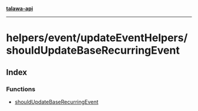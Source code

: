 [**talawa-api**](../../../../README.md)

***

# helpers/event/updateEventHelpers/shouldUpdateBaseRecurringEvent

## Index

### Functions

- [shouldUpdateBaseRecurringEvent](functions/shouldUpdateBaseRecurringEvent.md)
